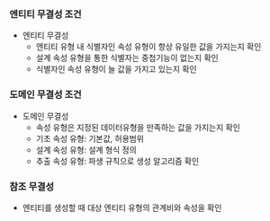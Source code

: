 ### 엔티티 무결성 조건
- 엔티티 무결성
    + 엔티티 유형 내 식별자인 속성 유형이 항상 유일한 값을 가지는지 확인
    + 설계 속성 유형을 통한 식별자는 중첩기능이 없는지 확인
    + 식별자인 속성 유형이 늘 값을 가지고 있는지 확인
### 도메인 무결성 조건
- 도메인 무결성
    + 속성 유형은 지정된 데이터유형을 만족하는 값을 가지는지 확인
    + 기초 속성 유형: 기본값, 허용범위
    + 설계 속성 유형: 설계 형식 정의
    + 추출 속성 유형: 파생 규칙으로 생성 알고리즘 확인

### 참조 무결성 
- 엔티티를 생성할 때 대상 엔티티 유형의 관계비와 속성을 확인